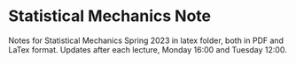 # Statistical Mechanics Note

Notes for Statistical Mechanics Spring 2023 in latex folder, both in PDF and LaTex format. Updates after each lecture, Monday 16:00 and Tuesday 12:00.
